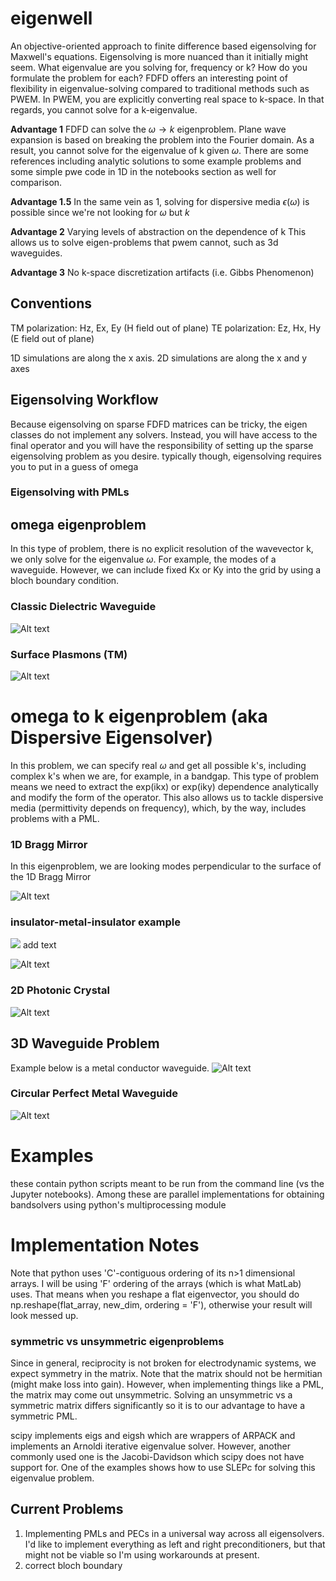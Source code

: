# eigenwell
An objective-oriented approach to finite difference based eigensolving for Maxwell's equations. Eigensolving is more nuanced than it initially might seem. What eigenvalue are you solving for, frequency or k? How do you formulate the problem for each? FDFD offers an interesting point of flexibility in eigenvalue-solving compared to traditional methods such as PWEM. In PWEM, you are explicitly converting real space to k-space. In that regards, you cannot solve for a k-eigenvalue.

**Advantage 1** FDFD can solve the $\omega \rightarrow k$ eigenproblem. Plane wave expansion is based on breaking the problem into the Fourier domain. As a result, you cannot solve for the eigenvalue of k given $\omega$. There are some references including analytic solutions to some example problems and some simple pwe code in 1D in the notebooks section as well for comparison.

**Advantage 1.5** In the same vein as 1, solving for dispersive media $\epsilon(\omega)$ is possible since we're not looking for $\omega$ but $k$

**Advantage 2** Varying levels of abstraction on the dependence of k
This allows us to solve eigen-problems that pwem cannot, such as 3d waveguides.

**Advantage 3** No k-space discretization artifacts (i.e. Gibbs Phenomenon)

## Conventions
TM polarization: Hz, Ex, Ey (H field out of plane)
TE polarization: Ez, Hx, Hy (E field out of plane)

1D simulations are along the x axis. 2D simulations are along the x and y axes

## Eigensolving Workflow
Because eigensolving on sparse FDFD matrices can be tricky, the eigen classes do not implement any solvers. Instead, you will have access to the final operator and you will have the responsibility of setting up the sparse eigensolving problem as you desire. typically though, eigensolving requires you to put in a guess of omega

### Eigensolving with PMLs


## omega eigenproblem
In this type of problem, there is no explicit resolution of the wavevector k, we only solve for the eigenvalue $\omega$. For example, the modes of a waveguide. However, we can include fixed Kx or Ky into the grid by using a bloch boundary condition. 

### Classic Dielectric Waveguide
![Alt text](./img/dielectric_guide_mode.png?raw=true "Title")

### Surface Plasmons (TM)
![Alt text](./img/surface_plasmons.png?raw=true "Title")

# omega to k eigenproblem (aka Dispersive Eigensolver)
In this problem, we can specify real $\omega$ and get all possible k's, including complex k's when we are, for example, in a bandgap. This type of problem means we need to extract the exp(ikx) or exp(iky) dependence analytically and modify the form of the operator. This also allows us to tackle dispersive media (permittivity depends on frequency), which, by the way, includes problems with a PML.

### 1D Bragg Mirror
In this eigenproblem, we are looking modes perpendicular to the surface of the 1D Bragg Mirror

![Alt text](./img/bragg_mirror.png?raw=true "Title")


### insulator-metal-insulator example
<img src="https://render.githubusercontent.com/render/math?math=e^{i \pi} = -1"> add text

![Alt text](./img/IMI_band_structure.png?raw=true "Title")

### 2D Photonic Crystal

![Alt text](./img/2d_phc_band_structure.png?raw=true "Title")



## 3D Waveguide Problem

Example below is a metal conductor waveguide.
![Alt text](./img/conductor_3D_waveguide.png?raw=true "Title")

### Circular Perfect Metal Waveguide
![Alt text](./img/metal_cylindrical_waveguide.png?raw=true "Title")


# Examples
these contain python scripts meant to be run from the command line (vs the Jupyter notebooks). Among these are parallel implementations for obtaining bandsolvers using python's multiprocessing module

# Implementation Notes
Note that python uses 'C'-contiguous ordering of its n>1 dimensional arrays. I will be using 'F' ordering of the arrays (which is what MatLab) uses. That means when you reshape a flat eigenvector, you should do np.reshape(flat_array, new_dim, ordering = 'F'), otherwise your result will look messed up.

### symmetric vs unsymmetric eigenproblems
Since in general, reciprocity is not broken for electrodynamic systems, we expect symmetry in the matrix. Note that the matrix should not be hermitian (might make loss into gain). However, when implementing things like a PML, the matrix may come out unsymmetric. Solving an unsymmetric vs a symmetric matrix differs significantly so it is to our advantage to have a symmetric PML.

scipy implements eigs and eigsh which are wrappers of ARPACK and implements an Arnoldi iterative eigenvalue solver. However, another commonly used one is the Jacobi-Davidson which scipy does not have support for. One of the examples shows how to use SLEPc for solving this eigenvalue problem.

## Current Problems
1. Implementing PMLs and PECs in a universal way across all eigensolvers. I'd like to implement everything as left and right preconditioners, but that might not be viable so I'm using workarounds at present.
2. correct bloch boundary
